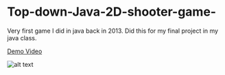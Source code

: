 # Top-down-Java-2D-shooter-game-


Very first game I did in java back in 2013. Did this for my final project in my java class. 

[Demo Video](https://youtu.be/kbyC8_4CL60)

![alt text](https://firebasestorage.googleapis.com/v0/b/romerorickyio-87910.appspot.com/o/Top-down-Java-2D-shooter-game%2FInstagram%20-lg-test.jpg?alt=media&token=8c18d24f-f176-41b9-a4f3-aae00cf46edc)

